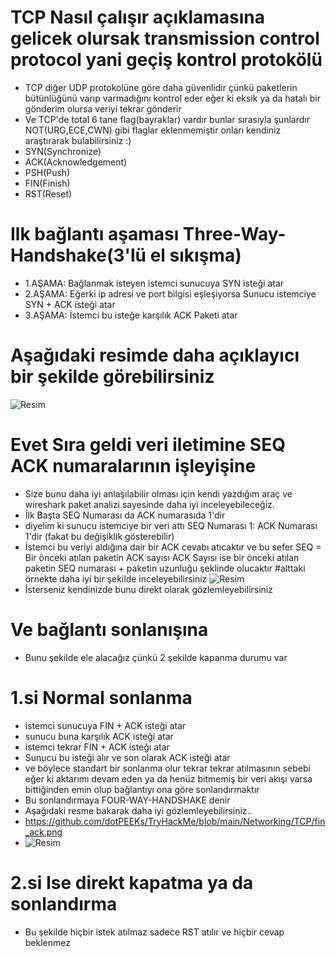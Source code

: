 # TCP Nasıl çalışır açıklamasına gelicek olursak transmission control protocol yani geçiş kontrol protokölü
* TCP diğer UDP protokolüne göre daha güvenlidir çünkü paketlerin bütünlüğünü varıp varmadığını kontrol eder eğer ki eksik ya da hatalı bir gönderim olursa veriyi tekrar gönderir
* Ve TCP'de total 6 tane flag(bayraklar) vardır bunlar sırasıyla şunlardır NOT(URG,ECE,CWN) gibi flaglar eklenmemiştir onları kendiniz araştırarak bulabilirsiniz :)
* SYN(Synchronize)
* ACK(Acknowledgement)
* PSH(Push)
* FIN(Finish)
* RST(Reset)

# Ilk bağlantı aşaması Three-Way-Handshake(3'lü el sıkışma)
* 1.AŞAMA: Bağlanmak isteyen istemci sunucuya SYN isteği atar
* 2.AŞAMA: Eğerki ip adresi ve port bilgisi eşleşiyorsa Sunucu istemciye SYN + ACK isteği atar
* 3.AŞAMA: İstemci bu isteğe karşılık ACK Paketi atar
# Aşağıdaki resimde daha açıklayıcı bir şekilde görebilirsiniz
![Resim](https://github.com/dotPEEKs/TryHackMe/blob/main/Networking/TCP/threeway.png)


# Evet Sıra geldi veri iletimine SEQ ACK numaralarının işleyişine 
* Size bunu daha iyi anlaşılabilir olması için kendi yazdığım araç ve wireshark paket analizi sayesinde daha iyi inceleyebileceğiz.
* İlk Başta SEQ Numarası da ACK numarasıda 1'dir
* diyelim ki sunucu istemciye bir veri attı SEQ Numarası 1: ACK Numarası 1'dir (fakat bu değişiklik gösterebilir)
* İstemci bu veriyi aldığına dair bir ACK cevabı atıcaktır ve bu sefer SEQ = Bir önceki atılan paketin ACK sayısı ACK Sayısı ise bir önceki atılan paketin SEQ numarası + paketin uzunluğu şeklinde olucaktır
#alttaki örnekte daha iyi bir şekilde inceleyebilirsiniz
![Resim](https://github.com/dotPEEKs/TryHackMe/blob/main/Networking/TCP/term.png)
* İsterseniz kendinizde bunu direkt olarak gözlemleyebilirsiniz
# Ve bağlantı sonlanışına
* Bunu şekilde ele alacağız çünkü 2 şekilde kapanma durumu var
# 1.si Normal sonlanma
* istemci sunucuya FIN  + ACK isteği atar
* sunucu buna karşılık ACK isteği atar
* istemci tekrar FIN + ACK isteği atar
* Sunucu bu isteği alır ve son olarak ACK isteği atar
* ve böylece standart bir sonlanma olur tekrar tekrar atılmasının sebebi eğer ki aktarımı devam eden ya da henüz bitmemiş bir veri akışı varsa bittiğinden emin olup bağlantıyı ona göre sonlandırmaktır
* Bu sonlandırmaya FOUR-WAY-HANDSHAKE denir
* Aşağıdaki resme bakarak daha iyi gözlemleyebilirsiniz..
* https://github.com/dotPEEKs/TryHackMe/blob/main/Networking/TCP/fin_ack.png
* ![Resim](https://github.com/dotPEEKs/TryHackMe/blob/main/Networking/TCP/fin_ack.png)
# 2.si Ise direkt kapatma ya da sonlandırma
* Bu şekilde hiçbir istek atılmaz sadece RST atılır ve hiçbir cevap beklenmez
